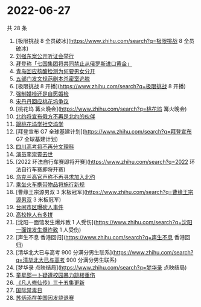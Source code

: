 # 2022-06-27

共 28 条

<!-- BEGIN ZHIHUSEARCH -->
<!-- 最后更新时间 Mon Jun 27 2022 20:15:30 GMT+0800 (China Standard Time) -->
1. [极限挑战 8 全员破冰](https://www.zhihu.com/search?q=极限挑战 8 全员破冰)
1. [刘强东案公开听证会举行](https://www.zhihu.com/search?q=刘强东案公开听证会举行)
1. [拜登称「七国集团将共同禁止从俄罗斯进口黄金」](https://www.zhihu.com/search?q=拜登称「七国集团将共同禁止从俄罗斯进口黄金」)
1. [青岛回应核酸检测为何要男女分开](https://www.zhihu.com/search?q=青岛回应核酸检测为何要男女分开)
1. [五部门发文规范剧本杀密室逃脱](https://www.zhihu.com/search?q=五部门发文规范剧本杀密室逃脱)
1. [极限挑战 8 开播](https://www.zhihu.com/search?q=极限挑战 8 开播)
1. [强制婚检还是自愿婚检](https://www.zhihu.com/search?q=强制婚检还是自愿婚检)
1. [宋丹丹回应桃花坞争议](https://www.zhihu.com/search?q=宋丹丹回应桃花坞争议)
1. [桃花坞 篝火晚会](https://www.zhihu.com/search?q=桃花坞 篝火晚会)
1. [北约将宣布俄方不再是北约的伙伴](https://www.zhihu.com/search?q=北约将宣布俄方不再是北约的伙伴)
1. [跟桃花坞学社交坞学](https://www.zhihu.com/search?q=跟桃花坞学社交坞学)
1. [拜登宣布 G7 全球基建计划](https://www.zhihu.com/search?q=拜登宣布 G7 全球基建计划)
1. [四川高考将不再分文理科](https://www.zhihu.com/search?q=四川高考将不再分文理科)
1. [演员李崇霄去世](https://www.zhihu.com/search?q=演员李崇霄去世)
1. [2022 环法自行车赛即将开赛](https://www.zhihu.com/search?q=2022 环法自行车赛即将开赛)
1. [乌克兰高官声称不再寻求加入北约](https://www.zhihu.com/search?q=乌克兰高官声称不再寻求加入北约)
1. [乘坐火车携带物品将施行新规](https://www.zhihu.com/search?q=乘坐火车携带物品将施行新规)
1. [曹缘王宗源男双 3 米板冠军](https://www.zhihu.com/search?q=曹缘王宗源男双 3 米板冠军)
1. [台闹市区曝砍人事件](https://www.zhihu.com/search?q=台闹市区曝砍人事件)
1. [高校抢人有多拼](https://www.zhihu.com/search?q=高校抢人有多拼)
1. [沈阳一面馆发生爆炸致 1 人受伤](https://www.zhihu.com/search?q=沈阳一面馆发生爆炸致 1 人受伤)
1. [声生不息 香港回归](https://www.zhihu.com/search?q=声生不息 香港回归)
1. [清华北大已与高考 900 分满分男生联系](https://www.zhihu.com/search?q=清华北大已与高考 900 分满分男生联系)
1. [梦华录 点映结局](https://www.zhihu.com/search?q=梦华录 点映结局)
1. [童星邵一卜疑遭校园暴力跳楼重伤](https://www.zhihu.com/search?q=童星邵一卜疑遭校园暴力跳楼重伤)
1. [《凡人修仙传》三十五集更新](https://www.zhihu.com/search?q=《凡人修仙传》三十五集更新)
1. [国际禁毒日](https://www.zhihu.com/search?q=国际禁毒日)
1. [苏炳添在美国因发烧退赛](https://www.zhihu.com/search?q=苏炳添在美国因发烧退赛)
<!-- END ZHIHUSEARCH -->
